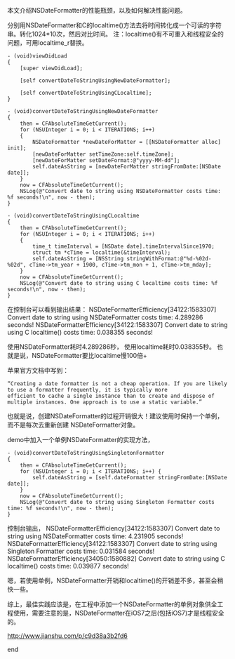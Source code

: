 
本文介绍NSDateFormatter的性能瓶颈，以及如何解决性能问题。

分别用NSDateFormatter和C的localtime()方法去将时间转化成一个可读的字符串。转化1024*10次，然后对比时间。
注：localtime()有不可重入和线程安全的问题，可用localtime_r替换。

```
- (void)viewDidLoad 
{
    [super viewDidLoad];

    [self convertDateToStringUsingNewDateFormatter];

    [self convertDateToStringUsingCLocaltime];
}

- (void)convertDateToStringUsingNewDateFormatter
{
    then = CFAbsoluteTimeGetCurrent();
    for (NSUInteger i = 0; i < ITERATIONS; i++) 
    {
        NSDateFormatter *newDateForMatter = [[NSDateFormatter alloc] init];
        [newDateForMatter setTimeZone:self.timeZone];
        [newDateForMatter setDateFormat:@"yyyy-MM-dd"];
        self.dateAsString = [newDateForMatter stringFromDate:[NSDate date]];
    }
    now = CFAbsoluteTimeGetCurrent();
    NSLog(@"Convert date to string using NSDateFormatter costs time: %f seconds!\n", now - then);
}

- (void)convertDateToStringUsingCLocaltime
{
    then = CFAbsoluteTimeGetCurrent();
    for (NSUInteger i = 0; i < ITERATIONS; i++) 
    {
        time_t timeInterval = [NSDate date].timeIntervalSince1970;
        struct tm *cTime = localtime(&timeInterval);
        self.dateAsString = [NSString stringWithFormat:@"%d-%02d-%02d", cTime->tm_year + 1900, cTime->tm_mon + 1, cTime->tm_mday];
    }
    now = CFAbsoluteTimeGetCurrent();
    NSLog(@"Convert date to string using C localtime costs time: %f seconds!\n", now - then);
}
```

在控制台可以看到输出结果：
NSDateFormatterEfficiency[34122:1583307] Convert date to string using NSDateFormatter costs time: 4.289286 seconds!
NSDateFormatterEfficiency[34122:1583307] Convert date to string using C localtime() costs time: 0.038355 seconds!

使用NSDateFormatter耗时4.289286秒，
使用localtime耗时0.038355秒。
也就是说，NSDateFormatter要比localtime慢100倍+


苹果官方文档中写到：
```
“Creating a date formatter is not a cheap operation. If you are likely to use a formatter frequently, it is typically more 
efficient to cache a single instance than to create and dispose of multiple instances. One approach is to use a static variable.”
```

也就是说，创建NSDateFormatter的过程开销很大！建议使用时保持一个单例，而不是每次去重新创建
NSDateFormatter对象。

demo中加入一个单例NSDateFormatter的实现方法，

```
- (void)convertDateToStringUsingSingletonFormatter
{
    then = CFAbsoluteTimeGetCurrent();
    for (NSUInteger i = 0; i < ITERATIONS; i++) {
        self.dateAsString = [self.dateFormatter stringFromDate:[NSDate date]];
    }
    now = CFAbsoluteTimeGetCurrent();
    NSLog(@"Convert date to string using Singleton Formatter costs time: %f seconds!\n", now - then);
}
```

控制台输出，
NSDateFormatterEfficiency[34122:1583307] Convert date to string using NSDateFormatter costs time: 4.231905 seconds!
NSDateFormatterEfficiency[34122:1583307] Convert date to string using Singleton Formatter costs time: 0.031584 seconds!
NSDateFormatterEfficiency[34050:1580882] Convert date to string using C localtime() costs time: 0.039877 seconds!

嗯，若使用单例，NSDateFormatter开销和localtime()的开销差不多，甚至会稍快一些。

综上，最佳实践应该是，在工程中添加一个NSDateFormatter的单例对象供全工程使用，需要注意的是，NSDateFormatter在iOS7之后(包括iOS7)才是线程安全的。



http://www.jianshu.com/p/c9d38a3b2fd6




end
